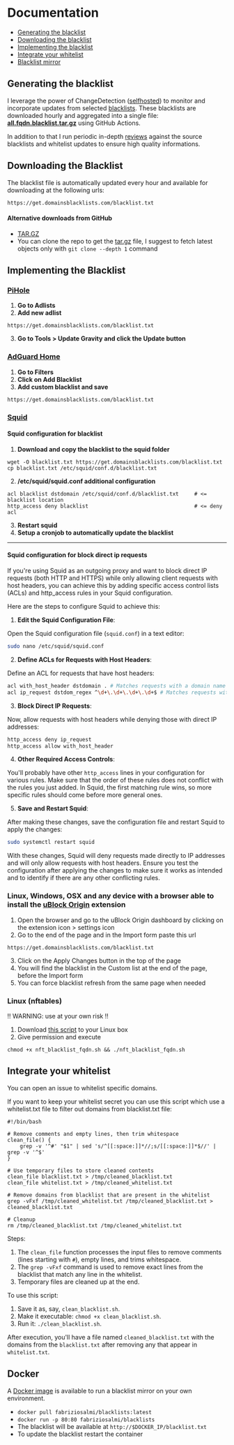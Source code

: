 # Documentation

- [Generating the blacklist](https://github.com/fabriziosalmi/blacklists/blob/main/docs/README.md#generating-the-blacklist)
- [Downloading the blacklist](https://github.com/fabriziosalmi/blacklists/blob/main/docs/README.md#downloading-the-blacklist)
- [Implementing the blacklist](https://github.com/fabriziosalmi/blacklists/blob/main/docs/README.md#implementing-the-blacklist)
- [Integrate your whitelist]()
- [Blacklist mirror]()

## Generating the blacklist 

I leverage the power of ChangeDetection ([selfhosted](https://changedetection.io/)) to monitor and incorporate updates from selected [blacklists](https://github.com/fabriziosalmi/blacklists/blob/main/blacklists.fqdn.urls). These blacklists are downloaded hourly and aggregated into a single file: [**all.fqdn.blacklist.tar.gz**](https://github.com/fabriziosalmi/blacklists/blob/main/all.fqdn.blacklist.tar.gz) using GitHub Actions.

In addition to that I run periodic in-depth [reviews](https://github.com/fabriziosalmi/blacklists/blob/main/docs/blacklists_reviews.md) against the source blacklists and whitelist updates to ensure high quality informations.

## Downloading the Blacklist

The blacklist file is automatically updated every hour and available for downloading at the following urls: 
```
https://get.domainsblacklists.com/blacklist.txt
```

#### Alternative downloads from GitHub

- [TAR.GZ](https://fabriziosalmi.github.io/blacklists/all.fqdn.blacklist.tar.gz)
- You can clone the repo to get the [tar.gz](https://github.com/fabriziosalmi/blacklists/raw/main/all.fqdn.blacklist.tar.gz) file, I suggest to fetch latest objects only with `git clone --depth 1` command

## Implementing the Blacklist

### [PiHole](https://pi-hole.net/)
1. **Go to Adlists**
2. **Add new adlist**
```
https://get.domainsblacklists.com/blacklist.txt
```
3. **Go to Tools > Update Gravity and click the Update button**

### [AdGuard Home](https://adguard.com/it/adguard-home/overview.html)
1. **Go to Filters**
2. **Click on Add Blacklist**
3. **Add custom blacklist and save**
```
https://get.domainsblacklists.com/blacklist.txt
```

### [Squid](http://www.squid-cache.org/)

#### Squid configuration for blacklist

1. **Download and copy the blacklist to the squid folder**
```
wget -O blacklist.txt https://get.domainsblacklists.com/blacklist.txt
cp blacklist.txt /etc/squid/conf.d/blacklist.txt
```
2. **/etc/squid/squid.conf additional configuration**
```
acl blacklist dstdomain /etc/squid/conf.d/blacklist.txt     # <= blacklist location
http_access deny blacklist                                  # <= deny acl
```
3. **Restart squid**
4. **Setup a cronjob to automatically update the blacklist**

--- 

#### Squid configuration for block direct ip requests

If you're using Squid as an outgoing proxy and want to block direct IP requests (both HTTP and HTTPS) while only allowing client requests with host headers, you can achieve this by adding specific access control lists (ACLs) and http_access rules in your Squid configuration.

Here are the steps to configure Squid to achieve this:

1. **Edit the Squid Configuration File**:

Open the Squid configuration file (`squid.conf`) in a text editor:

```bash
sudo nano /etc/squid/squid.conf
```

2. **Define ACLs for Requests with Host Headers**:

Define an ACL for requests that have host headers:

```bash
acl with_host_header dstdomain . # Matches requests with a domain name
acl ip_request dstdom_regex ^\d+\.\d+\.\d+\.\d+$ # Matches requests with IP addresses
```

3. **Block Direct IP Requests**:

Now, allow requests with host headers while denying those with direct IP addresses:

```bash
http_access deny ip_request
http_access allow with_host_header
```

4. **Other Required Access Controls**:

You'll probably have other `http_access` lines in your configuration for various rules. Make sure that the order of these rules does not conflict with the rules you just added. In Squid, the first matching rule wins, so more specific rules should come before more general ones.

5. **Save and Restart Squid**:

After making these changes, save the configuration file and restart Squid to apply the changes:

```bash
sudo systemctl restart squid
```

With these changes, Squid will deny requests made directly to IP addresses and will only allow requests with host headers. Ensure you test the configuration after applying the changes to make sure it works as intended and to identify if there are any other conflicting rules.

### Linux, Windows, OSX and any device with a browser able to install the [uBlock Origin](https://github.com/gorhill/uBlock#ublock-origin) extension

1. Open the browser and go to the uBlock Origin dashboard by clicking on the extension icon > settings icon
2. Go to the end of the page and in the Import form paste this url
```
https://get.domainsblacklists.com/blacklist.txt
```
3. Click on the Apply Changes button in the top of the page
4. You will find the blacklist in the Custom list at the end of the page, before the Import form
5. You can force blacklist refresh from the same page when needed

### Linux (nftables)

!! WARNING: use at your own risk !!

1. Download [this script](https://github.com/fabriziosalmi/blacklists/blob/main/nft_blacklist_fqdn.sh) to your Linux box
2. Give permission and execute
```
chmod +x nft_blacklist_fqdn.sh && ./nft_blacklist_fqdn.sh
```

## Integrate your whitelist

You can open an issue to whitelist specific domains.

If you want to keep your whitelist secret you can use this script which use a whitelist.txt file to filter out domains from blacklist.txt file:

```
#!/bin/bash

# Remove comments and empty lines, then trim whitespace
clean_file() {
    grep -v '^#' "$1" | sed 's/^[[:space:]]*//;s/[[:space:]]*$//' | grep -v '^$'
}

# Use temporary files to store cleaned contents
clean_file blacklist.txt > /tmp/cleaned_blacklist.txt
clean_file whitelist.txt > /tmp/cleaned_whitelist.txt

# Remove domains from blacklist that are present in the whitelist
grep -vFxf /tmp/cleaned_whitelist.txt /tmp/cleaned_blacklist.txt > cleaned_blacklist.txt

# Cleanup
rm /tmp/cleaned_blacklist.txt /tmp/cleaned_whitelist.txt
```

Steps:

1. The `clean_file` function processes the input files to remove comments (lines starting with `#`), empty lines, and trims whitespace.
2. The `grep -vFxf` command is used to remove exact lines from the blacklist that match any line in the whitelist.
3. Temporary files are cleaned up at the end.

To use this script:

1. Save it as, say, `clean_blacklist.sh`.
2. Make it executable: `chmod +x clean_blacklist.sh`.
3. Run it: `./clean_blacklist.sh`.

After execution, you'll have a file named `cleaned_blacklist.txt` with the domains from the `blacklist.txt` after removing any that appear in `whitelist.txt`.

## Docker

A [Docker image](https://hub.docker.com/repository/docker/fabriziosalmi/blacklists/) is available to run a blacklist mirror on your own environment. 

- `docker pull fabriziosalmi/blacklists:latest`
- `docker run -p 80:80 fabriziosalmi/blacklists`
- The blacklist will be available at `http://$DOCKER_IP/blacklist.txt`
- To update the blacklist restart the container
